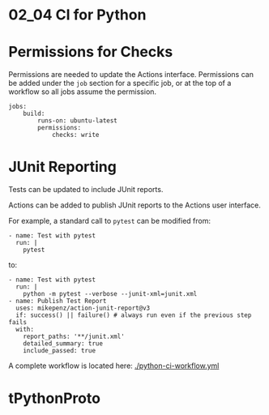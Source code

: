 # 02_04 CI for Python

# Permissions for Checks
Permissions are needed to update the Actions interface.  Permissions can be added under the `job` section for a specific job, or at the top of a workflow so all jobs assume the permission.

    jobs:
        build:
            runs-on: ubuntu-latest
            permissions:
                checks: write

# JUnit Reporting
Tests can be updated to include JUnit reports.

Actions can be added to publish JUnit reports to the Actions user interface.

For example, a standard call to `pytest` can be modified from:

    - name: Test with pytest
      run: |
        pytest

to:


    - name: Test with pytest
      run: |
        python -m pytest --verbose --junit-xml=junit.xml
    - name: Publish Test Report
      uses: mikepenz/action-junit-report@v3
      if: success() || failure() # always run even if the previous step fails
      with:
        report_paths: '**/junit.xml'
        detailed_summary: true
        include_passed: true

A complete workflow is located here: [./python-ci-workflow.yml](./python-ci-workflow.yml)
# tPythonProto
